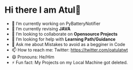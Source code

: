 # Hi there I am Atul👋

<!--
**OAtulA/OAtulA** is a ✨ _special_ ✨ repository because its `README.md` (this file) appears on your GitHub profile.

Here are some ideas to get you started:
-->

- 🔭 I’m currently working on PyBatteryNotifier  
- 🌱 I’m currently revising __JAVA__  
- 👯 I’m looking to collaborate on __Opensource Projects__  
- 🤔 I’m looking for help with __Learning Path/Guidance__
- 💬 Ask me about Mistakes to avoid as a begginer in Code
- 📫 How to reach me: Twitter: https://twitter.com/oatulatwt
- 😄 Pronouns: He/Him
- ⚡ Fun fact: My Projects on my Local Machine got deleted.  
